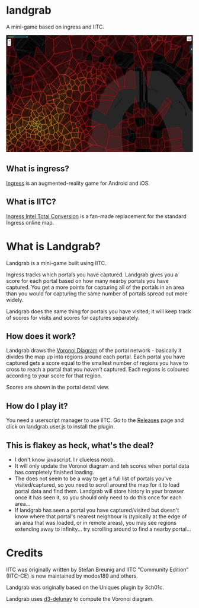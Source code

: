 # landgrab
A mini-game based on ingress and IITC.

![Landgrab](assets/landgrab.png)

## What is ingress?
[Ingress](https://ingress.com/) is an augmented-reality game for Android and
iOS.

## What is IITC?
[Ingress Intel Total Conversion](https://iitc.app/) is a fan-made replacement
for the standard Ingress online map.

# What is Landgrab?
Landgrab is a mini-game built using IITC.

Ingress tracks which portals you have captured. Landgrab gives you a score for
each portal based on how many nearby portals you have captured. You get a more
points for capturing all of the portals in an area than you would for capturing
the same number of portals spread out more widely.

Landgrab does the same thing for portals you have visited; it will keep track
of scores for visits and scores for captures separately.

## How does it work?
Landgrab draws the [Voronoi
Diagram](https://en.wikipedia.org/wiki/Voronoi_diagram) of the portal network -
basically it divides the map up into regions around each portal.  Each portal
you have captured gets a score equal to the smallest number of regions you have
to cross to reach a portal that you *haven't* captured. Each regions is
coloured according to your score for that region.

Scores are shown in the portal detail view.
## How do I play it?
You need a userscript manager to use IITC. Go to the
[Releases](https://github.com/birkett83/landgrab/releases/) page and click on
landgrab.user.js to install the plugin.

## This is flakey as heck, what's the deal?
- I don't know javascript. I r clueless noob.
- It will only update the Voronoi diagram and teh scores when portal data has
  completely finished loading.
- The does not seem to be a way to get a full list of portals you've
  visited/captured, so you need to scroll around the map for it to load portal
  data and find them. Landgrab will store history in your browser once it has
  seen it, so you should only need to do this once for each area...
- If landgrab has seen a portal you have captured/visited but doesn't know
  where that portal's nearest neighbour is (typically at the edge of an area
  that was loaded, or in remote areas), you may see regions extending away to 
  infinity... try scrolling around to find a nearby portal...

# Credits
IITC was originally written by Stefan Breunig and IITC "Community Edition"
(IITC-CE) is now maintained by modos189 and others.

Landgrab was originally based on the Uniques plugin by 3ch01c.

Landgrab uses [d3-delunay](https://github.com/d3/d3-delaunay) to compute the
Voronoi diagram.
